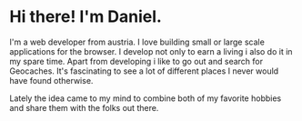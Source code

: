 # Hi there! I'm Daniel.
I'm a web developer from austria. I love building small or large scale applications for the browser. I develop not only to earn a living i also do it in my spare time.
Apart from developing i like to go out and search for Geocaches. It's fascinating to see a lot of different places I never would have found otherwise.

Lately the idea came to my mind to combine both of my favorite hobbies and share them with the folks out there.
